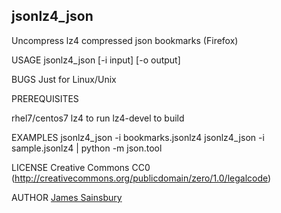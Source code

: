 ## jsonlz4_json
Uncompress lz4 compressed json bookmarks (Firefox)

USAGE
	jsonlz4_json [-i input] [-o output]

BUGS
Just for Linux/Unix 

PREREQUISITES

rhel7/centos7
	lz4 	to run
	lz4-devel to build

EXAMPLES
	jsonlz4_json -i bookmarks.jsonlz4 
	jsonlz4_json -i sample.jsonlz4 | python -m json.tool

LICENSE
Creative Commons CC0
(http://creativecommons.org/publicdomain/zero/1.0/legalcode)  

AUTHOR
[James Sainsbury](mailto:toves@sdf.lonestar.org)

